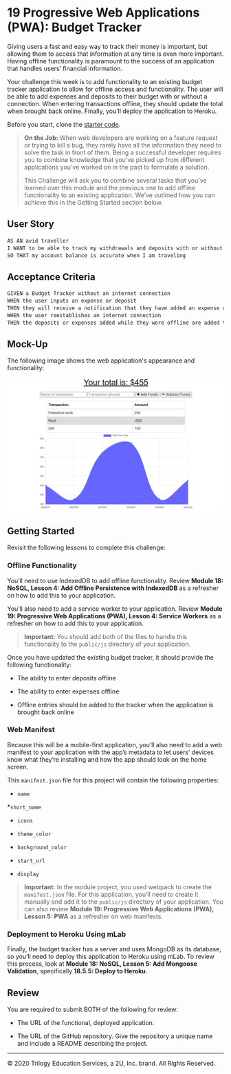 # 19 Progressive Web Applications (PWA): Budget Tracker

Giving users a fast and easy way to track their money is important, but allowing them to access that information at any time is even more important. Having offline functionality is paramount to the success of an application that handles users’ financial information.

Your challenge this week is to add functionality to an existing budget tracker application to allow for offline access and functionality. The user will be able to add expenses and deposits to their budget with or without a connection. When entering transactions offline, they should update the total when brought back online. Finally, you’ll deploy the application to Heroku.

Before you start, clone the [starter code](https://github.com/coding-boot-camp/symmetrical-bassoon).

> **On the Job:** When web developers are working on a feature request or trying to kill a bug, they rarely have all the information they need to solve the task in front of them. Being a successful developer requires you to combine knowledge that you’ve picked up from different applications you’ve worked on in the past to formulate a solution.
> 
> This Challenge will ask you to combine several tasks that you’ve learned over this module and the previous one to add offline functionality to an existing application. We’ve outlined how you can achieve this in the Getting Started section below.


## User Story

```md
AS AN avid traveller
I WANT to be able to track my withdrawals and deposits with or without a data/internet connection
SO THAT my account balance is accurate when I am traveling 
```

## Acceptance Criteria

```md
GIVEN a Budget Tracker without an internet connection
WHEN the user inputs an expense or deposit
THEN they will receive a notification that they have added an expense or deposit
WHEN the user reestablishes an internet connection
THEN the deposits or expenses added while they were offline are added to their transaction history and their totals are updated
```

## Mock-Up

The following image shows the web application's appearance and functionality:

![Challenge Demo](./Assets/19-nosql-homework-demo-01.png)


## Getting Started

Revisit the following lessons to complete this challenge:

### Offline Functionality

You’ll need to use IndexedDB to add offline functionality. Review **Module 18: NoSQL, Lesson 4: Add Offline Persistence with IndexedDB** as a refresher on how to add this to your application.

You’ll also need to add a service worker to your application. Review **Module 19: Progressive Web Applications (PWA), Lesson 4: Service Workers** as a refresher on how to add this to your application.

> **Important:** You should add both of the files to handle this functionality to the `public/js` directory of your application.

Once you have updated the existing budget tracker, it should provide the following functionality:

* The ability to enter deposits offline

* The ability to enter expenses offline

* Offline entries should be added to the tracker when the application is brought back online

### Web Manifest

Because this will be a mobile-first application, you’ll also need to add a web manifest to your application with the app’s metadata to let users’ devices know what they’re installing and how the app should look on the home screen.

This `manifest.json` file for this project will contain the following properties:

* `name`

*`short_name`

* `icons`

* `theme_color`

* `background_color`

* `start_url`

* `display`

> **Important:** In the module project, you used webpack to create the `manifest.json` file. For this application, you’ll need to create it manually and add it to the `public/js` directory of your application. You can also review **Module 19: Progressive Web Applications (PWA), Lesson 5: PWA** as a refresher on web manifests.

### Deployment to Heroku Using mLab

Finally, the budget tracker has a server and uses MongoDB as its database, so you’ll need to deploy this application to Heroku using mLab. To review this process, look at **Module 18: NoSQL, Lesson 5: Add Mongoose Validation**, specifically **18.5.5: Deploy to Heroku**.


## Review

You are required to submit BOTH of the following for review:

* The URL of the functional, deployed application.

* The URL of the GitHub repository. Give the repository a unique name and include a README describing the project.

- - -
© 2020 Trilogy Education Services, a 2U, Inc. brand. All Rights Reserved.